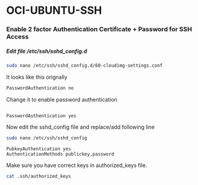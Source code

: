# OCI-UBUNTU-SSH
### Enable 2 factor Authentication  Certificate + Password for SSH Access ###

##### Edit file /etc/ssh/sshd_config.d #####
```bash
sudo nano /etc/ssh/sshd_config.d/60-cloudimg-settings.conf
```
It looks like this orignally

```bash
PasswordAuthentication no
```
Change it to enable password authentication
```console

PasswordAuthentication yes

```
Now edit the sshd_config file and replace/add following line 
```bash
sudo nano /etc/ssh/sshd_config
```
```console
PubkeyAuthentication yes
AuthenticationMethods publickey,password
```
Make sure you have correct keys in authorized_keys file.

```bash
cat .ssh/authorized_keys 
```

